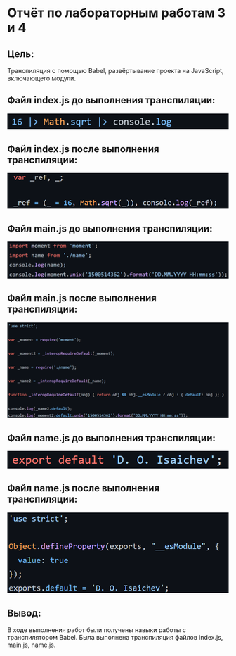 # Отчёт по лабораторным работам 3 и 4

## Цель:

Транспиляция с помощью Babel, развёртывание проекта на JavaScript, включающего модули.

## Файл index.js до выполнения транспиляции:

![index.js before Babel](./screenshots/index-before.png)

## Файл index.js после выполнения транспиляции:

![index.js after Babel](./screenshots/index-after.png)

## Файл main.js до выполнения транспиляции:

![main.js before Babel](./screenshots/main-before.png)

## Файл main.js после выполнения транспиляции:

![main.js after Babel](./screenshots/main-after.png)

## Файл name.js до выполнения транспиляции:

![name.js before Babel](./screenshots/name-before.png)

## Файл name.js после выполнения транспиляции:

![name.js before Babel](./screenshots/name-after.png)

## Вывод:

В ходе выполнения работ были получены навыки работы с транспилятором Babel. Была выполнена транспиляция файлов index.js, main.js, name.js.
